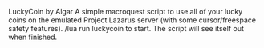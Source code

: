 LuckyCoin by Algar
A simple macroquest script to use all of your lucky coins on the emulated Project Lazarus server (with some cursor/freespace safety features).
/lua run luckycoin to start. The script will see itself out when finished.
